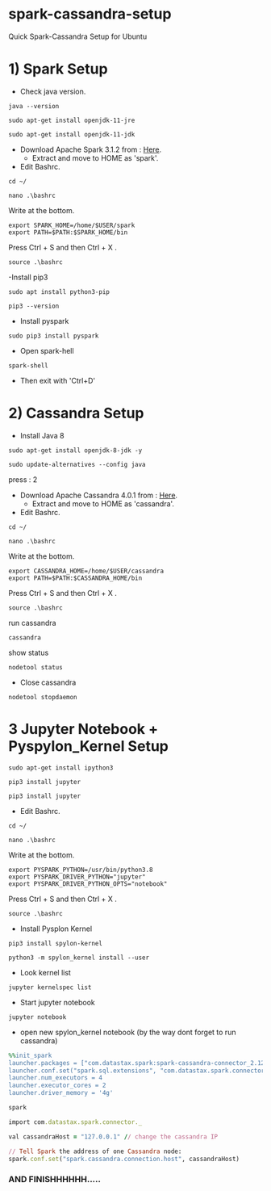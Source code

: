 # spark-cassandra-setup
Quick Spark-Cassandra Setup for Ubuntu

# 1) Spark Setup

- Check java version.
```` 
java --version
````
```` 
sudo apt-get install openjdk-11-jre
````
```` 
sudo apt-get install openjdk-11-jdk
````
- Download Apache Spark 3.1.2 from :  [Here](https://www.apache.org/dyn/closer.lua/spark/spark-3.1.2/spark-3.1.2-bin-hadoop3.2.tgz).
  - Extract and move to HOME as 'spark'.
- Edit Bashrc.
```` 
cd ~/
````
```` 
nano .\bashrc
````
Write at the bottom.
```` 
export SPARK_HOME=/home/$USER/spark
export PATH=$PATH:$SPARK_HOME/bin
````
Press Ctrl + S and then Ctrl + X .
```` 
source .\bashrc
````

-Install pip3
```` 
sudo apt install python3-pip
````
```` 
pip3 --version
````
- Install pyspark
```` 
sudo pip3 install pyspark
````
- Open spark-hell
```` 
spark-shell
````
- Then exit with 'Ctrl+D'
# 2) Cassandra Setup
- Install Java 8
```` 
sudo apt-get install openjdk-8-jdk -y
````
```` 
sudo update-alternatives --config java
````
press : 2
- Download Apache Cassandra 4.0.1 from :  [Here](https://www.apache.org/dyn/closer.lua/cassandra/4.0.1/apache-cassandra-4.0.1-bin.tar.gz).
  - Extract and move to HOME as 'cassandra'.
- Edit Bashrc.
```` 
cd ~/
````
```` 
nano .\bashrc
````
Write at the bottom.
```` 
export CASSANDRA_HOME=/home/$USER/cassandra
export PATH=$PATH:$CASSANDRA_HOME/bin
````
Press Ctrl + S and then Ctrl + X .
```` 
source .\bashrc
````
run cassandra
```` 
cassandra
````
show status
```` 
nodetool status
````
- Close cassandra
```` 
nodetool stopdaemon
````

# 3 Jupyter Notebook + Pyspylon_Kernel Setup
```` 
sudo apt-get install ipython3
````
```` 
pip3 install jupyter
````
```` 
pip3 install jupyter
````
- Edit Bashrc.
```` 
cd ~/
````
```` 
nano .\bashrc
````
Write at the bottom.
```` 
export PYSPARK_PYTHON=/usr/bin/python3.8
export PYSPARK_DRIVER_PYTHON="jupyter"
export PYSPARK_DRIVER_PYTHON_OPTS="notebook"
````
Press Ctrl + S and then Ctrl + X .
```` 
source .\bashrc
````
- Install Pysplon Kernel
```` 
pip3 install spylon-kernel
````
```` 
python3 -m spylon_kernel install --user
````
- Look kernel list
```` 
jupyter kernelspec list
````
- Start jupyter notebook 
```` 
jupyter notebook
````
- open new spylon_kernel notebook (by the way dont forget to run cassandra)
```ruby
%%init_spark
launcher.packages = ["com.datastax.spark:spark-cassandra-connector_2.12:3.1.0"]
launcher.conf.set("spark.sql.extensions", "com.datastax.spark.connector.CassandraSparkExtensions")
launcher.num_executors = 4
launcher.executor_cores = 2
launcher.driver_memory = '4g'
```
```ruby
spark
```
```ruby
import com.datastax.spark.connector._
```
```ruby
val cassandraHost = "127.0.0.1" // change the cassandra IP
```
```ruby
// Tell Spark the address of one Cassandra node:
spark.conf.set("spark.cassandra.connection.host", cassandraHost)
```

### AND FINISHHHHHH.....
